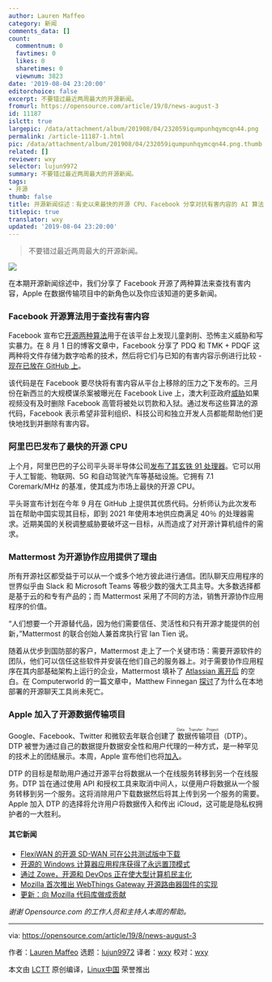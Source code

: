 ```yaml
---
author: Lauren Maffeo
category: 新闻
comments_data: []
count:
  commentnum: 0
  favtimes: 0
  likes: 0
  sharetimes: 0
  viewnum: 3823
date: '2019-08-04 23:20:00'
editorchoice: false
excerpt: 不要错过最近两周最大的开源新闻。
fromurl: https://opensource.com/article/19/8/news-august-3
id: 11187
islctt: true
largepic: /data/attachment/album/201908/04/232059iqumpunhqymcqn44.png
permalink: /article-11187-1.html
pic: /data/attachment/album/201908/04/232059iqumpunhqymcqn44.png.thumb.jpg
related: []
reviewer: wxy
selector: lujun9972
summary: 不要错过最近两周最大的开源新闻。
tags:
- 开源
thumb: false
title: 开源新闻综述：有史以来最快的开源 CPU、Facebook 分享对抗有害内容的 AI 算法
titlepic: true
translator: wxy
updated: '2019-08-04 23:20:00'
---
```



> 
> 不要错过最近两周最大的开源新闻。
> 
> 
> 


![](/data/attachment/album/201908/04/232059iqumpunhqymcqn44.png)


在本期开源新闻综述中，我们分享了 Facebook 开源了两种算法来查找有害内容，Apple 在数据传输项目中的新角色以及你应该知道的更多新闻。


### Facebook 开源算法用于查找有害内容


Facebook 宣布它[开源两种算法](https://www.theverge.com/2019/8/1/20750752/facebook-child-exploitation-terrorism-open-source-algorithm-pdq-tmk)用于在该平台上发现儿童剥削、恐怖主义威胁和写实暴力。在 8 月 1 日的博客文章中，Facebook 分享了 PDQ 和 TMK + PDQF 这两种将文件存储为数字哈希的技术，然后将它们与已知的有害内容示例进行比较 - [现在已放在 GitHub 上](https://github.com/facebook/ThreatExchange/tree/master/hashing/tmk)。


该代码是在 Facebook 要尽快将有害内容从平台上移除的压力之下发布的。三月份在新西兰的大规模谋杀案被曝光在 Facebook Live 上，澳大利亚政府[威胁](https://www.buzzfeed.com/hannahryan/social-media-facebook-livestreaming-laws-christchurch)如果视频没有及时删除 Facebook 高管将被处以罚款和入狱。通过发布这些算法的源代码，Facebook 表示希望非营利组织、科技公司和独立开发人员都能帮助他们更快地找到并删除有害内容。


### 阿里巴巴发布了最快的开源 CPU


上个月，阿里巴巴的子公司平头哥半导体公司[发布了其玄铁 91 处理器](https://hexus.net/tech/news/cpu/133229-alibabas-16-core-risc-v-fastest-open-source-cpu-yet/)。它可以用于人工智能、物联网、5G 和自动驾驶汽车等基础设施。它拥有 7.1 Coremark/MHz 的基准，使其成为市场上最快的开源 CPU。


平头哥宣布计划在今年 9 月在 GitHub 上提供其优质代码。分析师认为此次发布旨在帮助中国实现其目标，即到 2021 年使用本地供应商满足 40％ 的处理器需求。近期美国的关税调整威胁要破坏这一目标，从而造成了对开源计算机组件的需求。


### Mattermost 为开源协作应用提供了理由


所有开源社区都受益于可以从一个或多个地方彼此进行通信。团队聊天应用程序的世界似乎由 Slack 和 Microsoft Teams 等极少数的强大工具主导。大多数选择都是基于云的和专有产品的；而 Mattermost 采用了不同的方法，销售开源协作应用程序的价值。


“人们想要一个开源替代品，因为他们需要信任、灵活性和只有开源才能提供的创新，”Mattermost 的联合创始人兼首席执行官 Ian Tien 说。


随着从优步到国防部的客户，Mattermost 走上了一个关键市场：需要开源软件的团队，他们可以信任这些软件并安装在他们自己的服务器上。对于需要协作应用程序在其内部基础架构上运行的企业，Mattermost 填补了 [Atlassian 离开后](https://lab.getapp.com/atlassian-slack-on-premise-software/) 的空白。在 Computerworld 的一篇文章中，Matthew Finnegan [探讨](https://www.computerworld.com/article/3428679/mattermost-makes-case-for-open-source-as-team-messaging-market-booms.html)了为什么在本地部署的开源聊天工具尚未死亡。


### Apple 加入了开源数据传输项目


Google、Facebook、Twitter 和微软去年联合创建了<ruby> 数据传输项目 <rt>  Data Transfer Project </rt></ruby>（DTP）。DTP 被誉为通过自己的数据提升数据安全性和用户代理的一种方式，是一种罕见的技术上的团结展示。本周，Apple 宣布他们也将[加入](https://www.techspot.com/news/81221-apple-joins-data-transfer-project-open-source-project.html)。


DTP 的目标是帮助用户通过开源平台将数据从一个在线服务转移到另一个在线服务。DTP 旨在通过使用 API 和授权工具来取消中间人，以便用户将数据从一个服务转移到另一个服务。这将消除用户下载数据然后将其上传到另一个服务的需要。Apple 加入 DTP 的选择将允许用户将数据传入和传出 iCloud，这可能是隐私权拥护者的一大胜利。


#### 其它新闻


* [FlexiWAN 的开源 SD-WAN 可在公共测试版中下载](https://www.fiercetelecom.com/telecom/flexiwan-s-open-source-sd-wan-available-for-download-public-beta-release)
* [开源的 Windows 计算器应用程序获得了永远置顶模式](https://mspoweruser.com/open-source-windows-calculator-app-to-get-always-on-top-mode/)
* [通过 Zowe，开源和 DevOps 正在使大型计算机民主化](https://siliconangle.com/2019/07/29/zowe-open-source-devops-democratizing-mainframe-computer/)
* [Mozilla 首次推出 WebThings Gateway 开源路由器固件的实现](https://venturebeat.com/2019/07/25/mozilla-debuts-webthings-gateway-open-source-router-firmware-for-turris-omnia/)
* [更新：向 Mozilla 代码库做成贡献](https://developer.mozilla.org/en-US/docs/Mozilla/Developer_guide/Introduction)


*谢谢 Opensource.com 的工作人员和主持人本周的帮助。*




---


via: <https://opensource.com/article/19/8/news-august-3>


作者：[Lauren Maffeo](https://opensource.com/users/lmaffeo) 选题：[lujun9972](https://github.com/lujun9972) 译者：[wxy](https://github.com/wxy) 校对：[wxy](https://github.com/wxy)


本文由 [LCTT](https://github.com/LCTT/TranslateProject) 原创编译，[Linux中国](https://linux.cn/) 荣誉推出